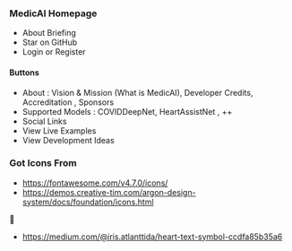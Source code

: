 ### MedicAI Homepage
- About Briefing
- Star on GitHub
- Login or Register

#### Buttons
- About : Vision & Mission (What is MedicAI), Developer Credits, Accreditation , Sponsors
- Supported Models : COVIDDeepNet, HeartAssistNet , ++
- Social Links
- View Live Examples
- View Development Ideas


### Got Icons From 
- https://fontawesome.com/v4.7.0/icons/
- https://demos.creative-tim.com/argon-design-system/docs/foundation/icons.html

💜
- https://medium.com/@iris.atlanttida/heart-text-symbol-ccdfa85b35a6